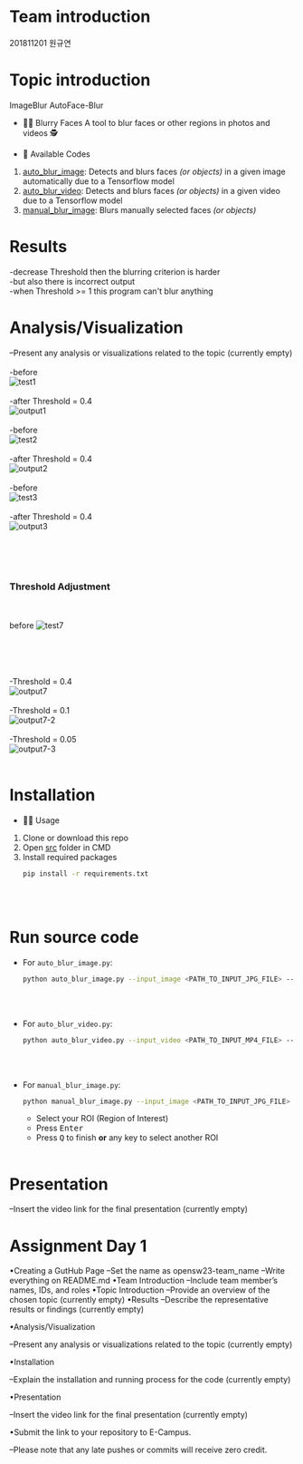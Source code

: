 # Team introduction

201811201 원규연

# Topic introduction

ImageBlur
AutoFace-Blur

- 🕵️‍♀️ Blurry Faces
A tool to blur faces or other regions in photos and videos 🕵️‍

- 🙌 Available Codes
1. [auto_blur_image](./src/auto_blur_image.py): Detects and blurs faces _(or objects)_ in a given image automatically due to a Tensorflow model
2. [auto_blur_video](./src/auto_blur_video.py): Detects and blurs faces _(or objects)_ in a given video due to a Tensorflow model
3. [manual_blur_image](./src/manual_blur_image.py): Blurs manually selected faces _(or objects)_

# Results
  
  -decrease Threshold then the blurring criterion is harder<br/>
  -but also there is incorrect output <br/>
  -when Threshold >= 1 this program can't blur anything<br/>

# Analysis/Visualization

  –Present any analysis or visualizations related to the topic (currently empty)
  <br/><br/>
  -before 
  <br/>
  ![test1](https://github.com/Silhouett2/opensw23-KYW/assets/125653123/61c39943-978b-4c04-9c7d-0bb40b0be1db)
  <br/><br/>
  -after Threshold = 0.4
  <br/>
  ![output1](https://github.com/Silhouett2/opensw23-KYW/assets/125653123/0b151b0c-0b2c-45d4-b179-25a961adf431)
  <br/><br/>
  -before
  <br/>
  ![test2](https://github.com/Silhouett2/opensw23-KYW/assets/125653123/1b9d0b87-4f83-427c-8e9f-a7f34a9f0ceb)
  <br/><br/>
  -after Threshold = 0.4
  <br/>
  ![output2](https://github.com/Silhouett2/opensw23-KYW/assets/125653123/bf4d2070-211e-4284-a57c-62dd8d4fecfb)
  <br/><br/>
  -before
  <br/>
  ![test3](https://github.com/Silhouett2/opensw23-KYW/assets/125653123/1311130d-8f8b-4ae3-8a73-19186a56f958)
  <br/><br/>
  -after Threshold = 0.4
  <br/>
  ![output3](https://github.com/Silhouett2/opensw23-KYW/assets/125653123/cc48999d-554a-4604-8921-9ead3fe5d561)
  <br/><br/>

  <br/><br/>
  ### Threshold Adjustment
<br/><br/>
  before
![test7](https://github.com/Silhouett2/opensw23-KYW/assets/125653123/795ee9f3-5ab4-4da3-9e63-060b9100d1a1)


<br/><br/>
<br/><br/>
  -Threshold = 0.4
  <br/>
  ![output7](https://github.com/Silhouett2/opensw23-KYW/assets/125653123/e28b1527-8d98-430f-ab1a-e56d945ad864)
<br/><br/>
  -Threshold = 0.1
  <br/>
  ![output7-2](https://github.com/Silhouett2/opensw23-KYW/assets/125653123/22eea773-7592-4de5-b9c4-133ec9daeb37)
<br/><br/>
  -Threshold = 0.05
  <br/>
  ![output7-3](https://github.com/Silhouett2/opensw23-KYW/assets/125653123/eebc95e8-7b70-4a64-a3fd-96c777bf90ee)
<br/><br/>



# Installation

- 🔧🔩 Usage 
1. Clone or download this repo
2. Open [src](/src) folder in CMD
3. Install required packages
   ```bash
   pip install -r requirements.txt
   
<br/><br/>
   
# Run source code
   
- For `auto_blur_image.py`:

   ```bash
   python auto_blur_image.py --input_image <PATH_TO_INPUT_JPG_FILE> --output_image <PATH_TO_OUTPUT_JPG_FILE>  --model_path <PATH_TO_INPUT_PB_FILE> --threshold <THRESHOLD>
   ```
<br/><br/>


- For `auto_blur_video.py`:

   ```bash
   python auto_blur_video.py --input_video <PATH_TO_INPUT_MP4_FILE> --output_video <PATH_TO_OUTPUT_MP4_FILE> --model_path  <PATH_TO_INPUT_PB_FILE>  --threshold <THRESHOLD>
   ```

<br/><br/>

- For `manual_blur_image.py`:

   ```bash
   python manual_blur_image.py --input_image <PATH_TO_INPUT_JPG_FILE> --output_image <PATH_TO_OUTPUT_JPG_FILE>
   ```
    * Select your ROI (Region of Interest)
    * Press <kbd>Enter</kbd>
    * Press <kbd>Q</kbd> to finish **or** any key to select another ROI
<br/><br/>


# Presentation

  –Insert the video link for the final presentation (currently empty)







# Assignment Day 1

 

•Creating a GutHub Page
  –Set the name as opensw23-team_name
  –Write everything on README.md
•Team Introduction
  –Include team member’s names, IDs, and roles
•Topic Introduction
  –Provide an overview of the chosen topic (currently empty)
•Results
  –Describe the representative results or findings (currently empty)

•Analysis/Visualization

  –Present any analysis or visualizations related to the topic (currently empty)

•Installation

  –Explain the installation and running process for the code (currently empty)

•Presentation

  –Insert the video link for the final presentation (currently empty)

 

•Submit the link to your repository to E-Campus.

  –Please note that any late pushes or commits will receive zero credit.
